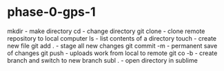 # phase-0-gps-1
mkdir - make directory
cd - change directory
git clone - clone remote repository to local computer
ls - list contents of a directory
touch - create new file
git add . - stage all new changes
git commit -m - permanent save of changes
git push - uploads work from local to remote
git co -b - create branch and switch to new branch
subl . - open directory in sublime 